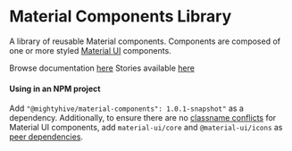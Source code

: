 # Material Components Library

A library of reusable Material components. Components are composed of one or more styled [Material UI](https://github.com/mui-org/material-ui) components.

Browse documentation [here](https://docs.dev.mightyhive.com/typescript/material-components/index.html)
Stories available [here](https://storybooks-dot-mh-dev-docs.appspot.com)

#### Using in an NPM project
Add `"@mightyhive/material-components": 1.0.1-snapshot"` as a dependency. Additionally, to ensure there are no [classname conflicts](https://material-ui.com/getting-started/faq/#why-aren-39-t-my-components-rendering-correctly-in-production-builds) for Material UI components, add `material-ui/core` and `@material-ui/icons` as [peer dependencies](https://nodejs.org/es/blog/npm/peer-dependencies/).
